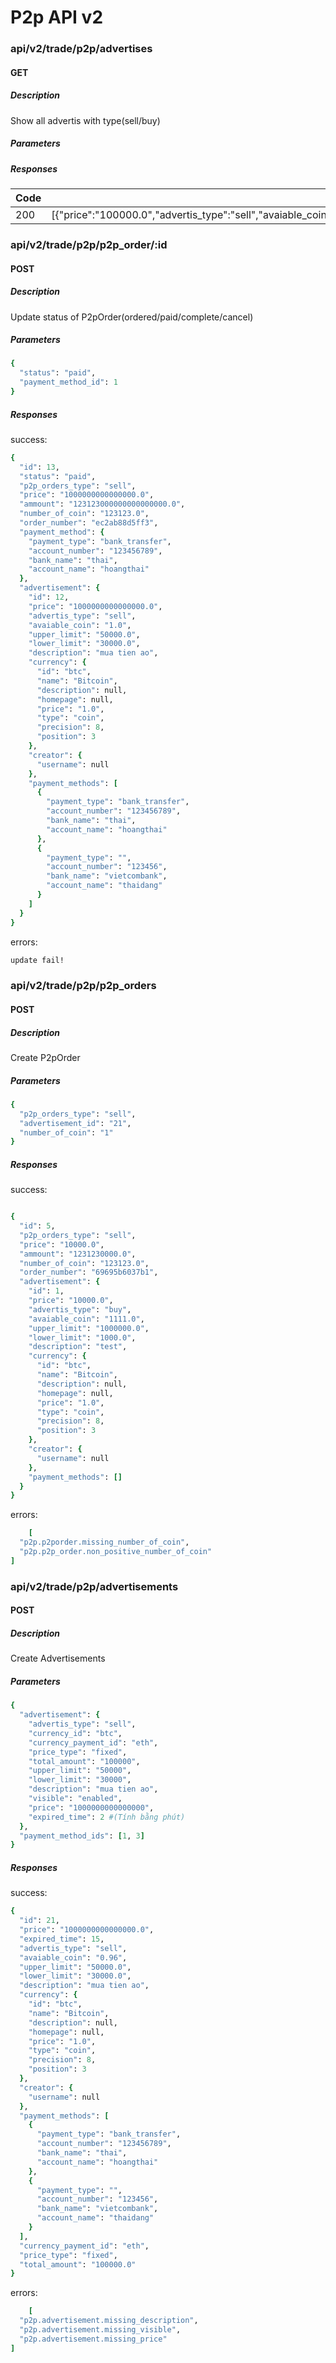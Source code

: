 # P2p API v2

### api/v2/trade/p2p/advertises

#### GET

##### Description

Show all advertis with type(sell/buy)

##### Parameters

##### Responses

| Code | Description | Schema |
| ---- | ----------- | ------ |
| 200 |  [{"price":"100000.0","advertis_type":"sell","avaiable_coin":"10000.0","upper_limit":"12345677.0","lower_limit":"123.0","description":"test"}]| ---

### api/v2/trade/p2p/p2p_order/:id

#### POST

##### Description

Update status of P2pOrder(ordered/paid/complete/cancel)

##### Parameters

```ruby
{
  "status": "paid",
  "payment_method_id": 1
}
```

##### Responses

success:

```ruby
{
  "id": 13,
  "status": "paid",
  "p2p_orders_type": "sell",
  "price": "1000000000000000.0",
  "ammount": "123123000000000000000.0",
  "number_of_coin": "123123.0",
  "order_number": "ec2ab88d5ff3",
  "payment_method": {
    "payment_type": "bank_transfer",
    "account_number": "123456789",
    "bank_name": "thai",
    "account_name": "hoangthai"
  },
  "advertisement": {
    "id": 12,
    "price": "1000000000000000.0",
    "advertis_type": "sell",
    "avaiable_coin": "1.0",
    "upper_limit": "50000.0",
    "lower_limit": "30000.0",
    "description": "mua tien ao",
    "currency": {
      "id": "btc",
      "name": "Bitcoin",
      "description": null,
      "homepage": null,
      "price": "1.0",
      "type": "coin",
      "precision": 8,
      "position": 3
    },
    "creator": {
      "username": null
    },
    "payment_methods": [
      {
        "payment_type": "bank_transfer",
        "account_number": "123456789",
        "bank_name": "thai",
        "account_name": "hoangthai"
      },
      {
        "payment_type": "",
        "account_number": "123456",
        "bank_name": "vietcombank",
        "account_name": "thaidang"
      }
    ]
  }
}
```

errors:

```ruby
update fail!
```

### api/v2/trade/p2p/p2p_orders

#### POST

##### Description

Create P2pOrder

##### Parameters

```ruby
{
  "p2p_orders_type": "sell",
  "advertisement_id": "21",
  "number_of_coin": "1"
}
```

##### Responses

success:

```ruby

{
  "id": 5,
  "p2p_orders_type": "sell",
  "price": "10000.0",
  "ammount": "1231230000.0",
  "number_of_coin": "123123.0",
  "order_number": "69695b6037b1",
  "advertisement": {
    "id": 1,
    "price": "10000.0",
    "advertis_type": "buy",
    "avaiable_coin": "1111.0",
    "upper_limit": "1000000.0",
    "lower_limit": "1000.0",
    "description": "test",
    "currency": {
      "id": "btc",
      "name": "Bitcoin",
      "description": null,
      "homepage": null,
      "price": "1.0",
      "type": "coin",
      "precision": 8,
      "position": 3
    },
    "creator": {
      "username": null
    },
    "payment_methods": []
  }
}

```

errors:

```ruby
    [
  "p2p.p2porder.missing_number_of_coin",
  "p2p.p2p_order.non_positive_number_of_coin"
]
```

### api/v2/trade/p2p/advertisements

#### POST

##### Description

Create Advertisements

##### Parameters

```ruby
{
  "advertisement": {
    "advertis_type": "sell",
    "currency_id": "btc",
    "currency_payment_id": "eth",
    "price_type": "fixed",
    "total_amount": "100000",
    "upper_limit": "50000",
    "lower_limit": "30000",
    "description": "mua tien ao",
    "visible": "enabled",
    "price": "1000000000000000",
    "expired_time": 2 #(Tính bằng phút)
  },
  "payment_method_ids": [1, 3]
}
```

##### Responses

success:

```ruby
{
  "id": 21,
  "price": "1000000000000000.0",
  "expired_time": 15,
  "advertis_type": "sell",
  "avaiable_coin": "0.96",
  "upper_limit": "50000.0",
  "lower_limit": "30000.0",
  "description": "mua tien ao",
  "currency": {
    "id": "btc",
    "name": "Bitcoin",
    "description": null,
    "homepage": null,
    "price": "1.0",
    "type": "coin",
    "precision": 8,
    "position": 3
  },
  "creator": {
    "username": null
  },
  "payment_methods": [
    {
      "payment_type": "bank_transfer",
      "account_number": "123456789",
      "bank_name": "thai",
      "account_name": "hoangthai"
    },
    {
      "payment_type": "",
      "account_number": "123456",
      "bank_name": "vietcombank",
      "account_name": "thaidang"
    }
  ],
  "currency_payment_id": "eth",
  "price_type": "fixed",
  "total_amount": "100000.0"
}
```

errors:

```ruby
    [
  "p2p.advertisement.missing_description",
  "p2p.advertisement.missing_visible",
  "p2p.advertisement.missing_price"
]
```
